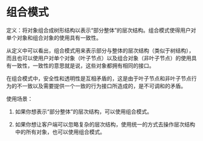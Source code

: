 # 组合模式

定义：将对象组合成树形结构以表示“部分整体”的层次结构。组合模式使得用户对单个对象和组合对象的使用具有一致性。

从定义中可以看出，组合模式用来表示部分与整体的层次结构（类似于树结构），而且也可以使用户对单个对象（叶子节点）以及组合对象（非叶子节点）的使用具有一致性，一致性的意思就是说，这些对象都拥有相同的接口。

在组合模式中，安全性和透明性是互相矛盾的，这是由于叶子节点和非叶子节点行为的不一致以及需要提供一个一致的行为接口所造成的，是不可调和的矛盾。

使用场景：

1. 如果你想表示“部分整体”的层次结构，可以使用组合模式。

2. 如果你想让客户端可以忽略复杂的层次结构，使用统一的方式去操作层次结构中的所有对象，也可以使用组合模式。
